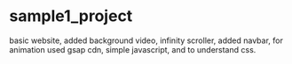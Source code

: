 # sample1_project
basic website,
added background video,
infinity scroller,
added navbar,
for animation used gsap cdn,
simple javascript, 
and
to understand css.
